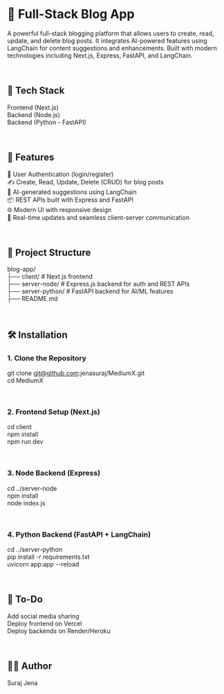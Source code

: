 <h1>📝 Full-Stack Blog App</h1>

A powerful full-stack blogging platform that allows users to create, read, update, and delete blog posts. It integrates AI-powered features using LangChain for content suggestions and enhancements. Built with modern technologies including Next.js, Express, FastAPI, and LangChain.

<br/>

<h2>🚀 Tech Stack</h2>

Frontend (Next.js)<br/>
Backend (Node.js)<br/>
Backend (Python - FastAPI)

<br/>

<h2>🔧 Features</h2>

🔐 User Authentication (login/register)<br/>
✍️ Create, Read, Update, Delete (CRUD) for blog posts<br/>
🧠 AI-generated suggestions using LangChain<br/>
📦 REST APIs built with Express and FastAPI<br/>
🌐 Modern UI with responsive design<br/>
🔄 Real-time updates and seamless client-server communication

<br/>

<h2>📁 Project Structure</h2>

blog-app/<br/>
├── client/               # Next.js frontend<br/>
├── server-node/          # Express.js backend for auth and REST APIs<br/>
├── server-python/        # FastAPI backend for AI/ML features<br/>
├── README.md

<br/>

<h2>🛠️ Installation</h2>

<h3>1. Clone the Repository</h3>

git clone git@github.com:jenasuraj/MediumX.git<br/>
cd MediumX

<br/>

<h3>2. Frontend Setup (Next.js)</h3>

cd client<br/>
npm install<br/>
npm run dev

<br/>

<h3>3. Node Backend (Express)</h3>

cd ../server-node<br/>
npm install<br/>
node index.js

<br/>

<h3>4. Python Backend (FastAPI + LangChain)</h3>

cd ../server-python<br/>
pip install -r requirements.txt<br/>
uvicorn app:app --reload

<br/>

<h2>📌 To-Do</h2>

Add social media sharing<br/>
Deploy frontend on Vercel<br/>
Deploy backends on Render/Heroku

<br/>

<h2>🧑‍💻 Author</h2>

Suraj Jena


